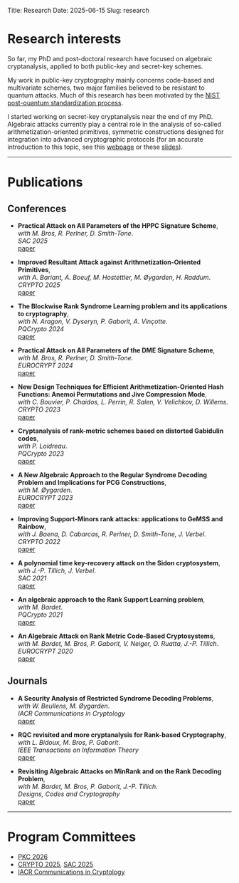 Title: Research
Date: 2025-06-15
Slug: research

# Research interests


So far, my PhD and post-doctoral research have focused on algebraic cryptanalysis, applied to both public-key and secret-key schemes.

My work in public-key cryptography mainly concerns code-based and multivariate schemes, two major families believed to be resistant to quantum attacks. Much of this research has been motivated by the [NIST post-quantum standardization process](https://csrc.nist.gov/projects/post-quantum-cryptography). 

I started working on secret-key cryptanalysis near the end of my PhD. Algebraic attacks currently play a central role in the analysis of so-called arithmetization-oriented primitives, symmetric constructions designed for integration into advanced cryptographic protocols (for an accurate introduction to this topic, see this [webpage](https://stap-zoo.com/) or these [slides](https://indico.math.cnrs.fr/event/11948/attachments/5546/9674/0_Leo_Perrin.pdf)).  






---

# Publications

## Conferences

- **Practical Attack on All Parameters of the HPPC Signature Scheme**,  
  *with M. Bros, R. Perlner, D. Smith-Tone*.  
  _SAC 2025_  
  [paper](https://eprint.iacr.org/2025/1341)
 
- **Improved Resultant Attack against Arithmetization-Oriented Primitives**,  
  *with A. Bariant, A. Boeuf, M. Hostettler, M. Øygarden, H. Raddum*.  
  _CRYPTO 2025_  
  [paper](https://eprint.iacr.org/2025/259)

- **The Blockwise Rank Syndrome Learning problem and its applications to cryptography**,  
  *with N. Aragon, V. Dyseryn, P. Gaborit, A. Vinçotte*.  
  _PQCrypto 2024_  
  [paper](https://eprint.iacr.org/2023/1875)

- **Practical Attack on All Parameters of the DME Signature Scheme**,  
  *with M. Bros, R. Perlner, D. Smith-Tone*.  
  _EUROCRYPT 2024_  
  [paper](https://eprint.iacr.org/2024/333)

- **New Design Techniques for Efficient Arithmetization-Oriented Hash Functions: Anemoi Permutations and Jive Compression Mode**,  
  *with C. Bouvier, P. Chaidos, L. Perrin, R. Salen, V. Velichkov, D. Willems*.  
  _CRYPTO 2023_  
  [paper](https://eprint.iacr.org/2022/840)

- **Cryptanalysis of rank-metric schemes based on distorted Gabidulin codes**,  
  *with P. Loidreau*.  
  _PQCrypto 2023_  
  [paper](https://eprint.iacr.org/2023/1008)

- **A New Algebraic Approach to the Regular Syndrome Decoding Problem and Implications for PCG Constructions**,  
  *with M. Øygarden*.  
  _EUROCRYPT 2023_  
  [paper](https://eprint.iacr.org/2023/176)

- **Improving Support-Minors rank attacks: applications to GeMSS and Rainbow**,  
  *with J. Baena, D. Cabarcas, R. Perlner, D. Smith-Tone, J. Verbel*.  
  _CRYPTO 2022_  
  [paper](https://eprint.iacr.org/2021/1677)

- **A polynomial time key-recovery attack on the Sidon cryptosystem**,  
  *with J.-P. Tillich, J. Verbel*.  
  _SAC 2021_  
  [paper](https://eprint.iacr.org/2021/929)

- **An algebraic approach to the Rank Support Learning problem**,  
  *with M. Bardet*.  
  _PQCrypto 2021_  
  [paper](https://arxiv.org/abs/2103.03558)

- **An Algebraic Attack on Rank Metric Code-Based Cryptosystems**,  
  *with M. Bardet, M. Bros, P. Gaborit, V. Neiger, O. Ruatta, J.-P. Tillich*.  
  _EUROCRYPT 2020_  
  [paper](https://arxiv.org/abs/1910.00810)

## Journals

- **A Security Analysis of Restricted Syndrome Decoding Problems**,  
  *with W. Beullens, M. Øygarden*.  
  _IACR Communications in Cryptology_  
  [paper](https://eprint.iacr.org/2024/611)

- **RQC revisited and more cryptanalysis for Rank-based Cryptography**,  
  *with L. Bidoux, M. Bros, P. Gaborit*.  
  _IEEE Transactions on Information Theory_  
  [paper](https://arxiv.org/abs/2207.01410)

- **Revisiting Algebraic Attacks on MinRank and on the Rank Decoding Problem**,  
  *with M. Bardet, M. Bros, P. Gaborit, J.-P. Tillich*.  
  _Designs, Codes and Cryptography_  
  [paper](https://eprint.iacr.org/2022/1031)

---

# Program Committees

- [PKC 2026](https://pkc.iacr.org/2026/callforpapers.php)
- [CRYPTO 2025](https://crypto.iacr.org/2025/callforpapers.php), [SAC 2025](https://sacworkshop.org/SAC25/about.html)  
- [IACR Communications in Cryptology](https://cic.iacr.org/board)

